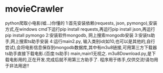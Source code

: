 # movieCrawler
python爬取小电影(嘘...)你懂的
1:首先安装依赖(requests, json, pymongo),安装方式,在windows cmd下运行pip install requests,再运行pip install json,再运行pip install pymongo
2:安装软件mongodb, 网上搜索mongodb安装
3:安装ts助手,网上搜索ts助手安装
4:运行main2.py, 输入类别id(如10,也可以是其他的,自行尝试),会将电影信息保存到mongodb数据库,其中有m3u8链接,可用第三方下载器ts助手直接下载电影.(百度:ts助手)
main,main1无视之.
m3u8Download.py,是下载电影用的,正在开发.完成后就不用第三方助手了.
程序用于练手,仅供交流!请勿用于非法用途!!
